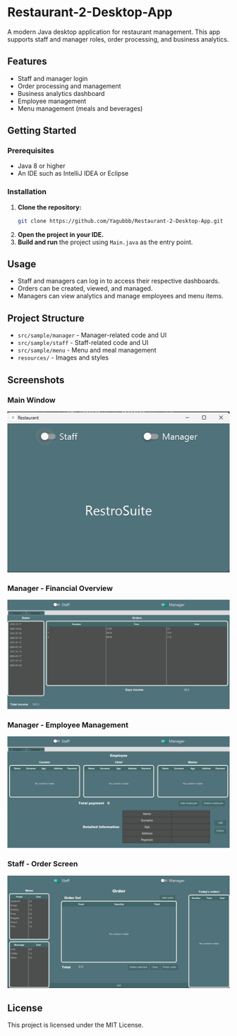 # Restaurant-2-Desktop-App

A modern Java desktop application for restaurant management. This app supports staff and manager roles, order processing, and business analytics.

## Features
- Staff and manager login
- Order processing and management
- Business analytics dashboard
- Employee management
- Menu management (meals and beverages)

## Getting Started

### Prerequisites
- Java 8 or higher
- An IDE such as IntelliJ IDEA or Eclipse

### Installation
1. **Clone the repository:**
   ```sh
   git clone https://github.com/Yagubbb/Restaurant-2-Desktop-App.git
   ```
2. **Open the project in your IDE.**
3. **Build and run** the project using `Main.java` as the entry point.

## Usage
- Staff and managers can log in to access their respective dashboards.
- Orders can be created, viewed, and managed.
- Managers can view analytics and manage employees and menu items.

## Project Structure
- `src/sample/manager` - Manager-related code and UI
- `src/sample/staff` - Staff-related code and UI
- `src/sample/menu` - Menu and meal management
- `resources/` - Images and styles

## Screenshots

### Main Window
![Main Window](resources/screenshots/main_window.png)

### Manager - Financial Overview
![Manager Financial](resources/screenshots/manager_financial.png)

### Manager - Employee Management
![Manager Employee](resources/screenshots/manager_employee.png)

### Staff - Order Screen
![Staff Order](resources/screenshots/staff_order.png)

## License
This project is licensed under the MIT License. 